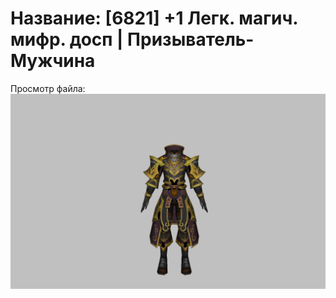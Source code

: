 # Название: [6821] +1 Легк. магич. мифр. досп | Призыватель-Мужчина

Просмотр файла:
![p080023.png](p080023.png)